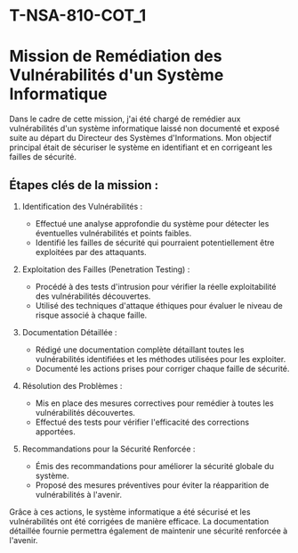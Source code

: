 # T-NSA-810-COT_1
# Mission de Remédiation des Vulnérabilités d'un Système Informatique

Dans le cadre de cette mission, j'ai été chargé de remédier aux vulnérabilités d'un système informatique laissé non documenté et exposé suite au départ du Directeur des Systèmes d'Informations. Mon objectif principal était de sécuriser le système en identifiant et en corrigeant les failles de sécurité.

## Étapes clés de la mission :

1. Identification des Vulnérabilités :
   - Effectué une analyse approfondie du système pour détecter les éventuelles vulnérabilités et points faibles.
   - Identifié les failles de sécurité qui pourraient potentiellement être exploitées par des attaquants.

2. Exploitation des Failles (Penetration Testing) :
   - Procédé à des tests d'intrusion pour vérifier la réelle exploitabilité des vulnérabilités découvertes.
   - Utilisé des techniques d'attaque éthiques pour évaluer le niveau de risque associé à chaque faille.

3. Documentation Détaillée :
   - Rédigé une documentation complète détaillant toutes les vulnérabilités identifiées et les méthodes utilisées pour les exploiter.
   - Documenté les actions prises pour corriger chaque faille de sécurité.

4. Résolution des Problèmes :
   - Mis en place des mesures correctives pour remédier à toutes les vulnérabilités découvertes.
   - Effectué des tests pour vérifier l'efficacité des corrections apportées.

5. Recommandations pour la Sécurité Renforcée :
   - Émis des recommandations pour améliorer la sécurité globale du système.
   - Proposé des mesures préventives pour éviter la réapparition de vulnérabilités à l'avenir.

Grâce à ces actions, le système informatique a été sécurisé et les vulnérabilités ont été corrigées de manière efficace. La documentation détaillée fournie permettra également de maintenir une sécurité renforcée à l'avenir.
